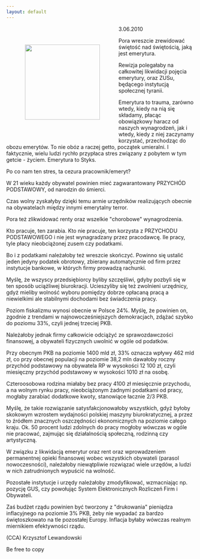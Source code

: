 ```yaml
---
layout: default
---
```

<img src="{{site.baseurl}}\articles\pictures\465.ZUS.jpg" align="left" hspace="50" vspace="50" width="200"><!--37--><p>
3.06.2010</p><p></p><p>Pora wreszcie zrewidować świętość nad świętością, jaką jest emerytura.</p><p>Rewizja polegałaby na całkowitej likwidacji pojęcia emerytury, oraz ZUSu, będącego instytucją społecznej tyranii.</p><p></p><p>Emerytura to trauma, zarówno wtedy, kiedy na nią się składamy, płacąc obowiązkowy haracz od naszych wynagrodzeń, jak i wtedy, kiedy z niej zaczynamy korzystać, przechodząc do obozu emerytów. To nie obóz a raczej getto, początek umieralni. I faktycznie, wielu ludzi rychło przypłaca stres związany z pobytem w tym getcie - życiem. Emerytura to Styks.</p><p></p><p>Po co nam ten stres, ta cezura pracownik/emeryt?</p><p></p><p>W 21 wieku każdy obywatel powinien mieć zagwarantowany PRZYCHÓD PODSTAWOWY, od narodzin do śmierci.</p><p>Czas wolny zyskałyby dzięki temu armie urzędników realizujących obecnie na obywatelach między innymi emerytalny terror.</p><p></p><p>Pora też zlikwidować renty oraz wszelkie "chorobowe" wynagrodzenia.</p><p>Kto pracuje, ten zarabia. Kto nie pracuje, ten korzysta z PRZYCHODU PODSTAWOWEGO i nie jest wynagradzany przez pracodawcę. Ile pracy, tyle płacy nieobciążonej zusem czy podatkami.</p><p></p><p>Bo i z podatkami należałoby też wreszcie skończyć. Powinno się ustalić jeden jedyny podatek obrotowy, zbierany automatycznie od firm przez instytucje bankowe, w których firmy prowadzą rachunki.</p><p></p><p>Myślę, że wszyscy przedsiębiorcy byliby szczęśliwi, gdyby pozbyli się w ten sposób uciążliwej biurokracji. Ucieszyliby się też zwolnieni urzędnicy, gdyż mieliby wolność wyboru pomiędzy dobrze opłacaną pracą a niewielkimi ale stabilnymi dochodami bez świadczenia pracy.</p><p></p><p>Poziom fiskalizmu wynosi obecnie w Polsce 24%. Myślę, że powinien on, zgodnie z trendami w najnowocześniejszych demokracjach, zdążać szybko do poziomu 33%, czyli jednej trzeciej PKB. </p><p>Należałoby jednak firmy całkowicie odciążyć ze sprawozdawczości finansowej, a obywateli fizycznych uwolnić w ogóle od podatków.</p><p></p><p>Przy obecnym PKB na poziomie 1400 mld zł, 33% oznacza wpływy 462 mld zł, co przy obecnej populacji na poziomie 38,2 mln dawałoby roczny przychód podstawowy na obywatela RP w wysokości 12 100 zł, czyli miesięczny przychód podstawowy w wysokości 1010 zł na osobę.</p><p>Czteroosobowa rodzina miałaby bez pracy 4100 zł miesięcznie przychodu, a na wolnym rynku pracy, nieobciążonym żadnymi podatkami od pracy, mogłaby zarabiać dodatkowe kwoty, stanowiące łacznie 2/3 PKB.</p><p></p><p>Myślę, że takie rozwiązanie satysfakcjonowałoby wszystkich, gdyż byłoby skokowym wzrostem wydajności polskiej maszyny biurokratycznej, a przez to źródłem znacznych oszczędności ekonomicznych na poziomie całego kraju. Ok. 50 procent ludzi zdolnych do pracy mogłoby wówczas w ogóle nie pracować, zajmując się działalnością społeczną, rodzinną czy artystyczną.</p><p></p><p>W związku z likwidacją emerytur oraz rent oraz wprowadzeniem permanentnej opieki finansowej wobec wszystkich obywateli (parasol nowoczesności), należałoby niewątpliwie rozwiązać wiele urzędów, a ludzi w nich zatrudnionych wypuścić na wolność.</p><p></p><p>Pozostałe instytucje i urzędy należałoby zmodyfikować, wzmacniając np. pozycję GUS, czy powołując System Elektronicznych Rozliczeń Firm i Obywateli.</p><p>Zaś budżet rządu powinien być tworzony z "drukowania" pieniądza inflacyjnego na poziomie 3% PKB, żeby nie wypadać za bardzo świętoszkowato na tle pozostałej Europy. Inflacja byłaby wówczas realnym miernikiem efektywności rządu.</p><p></p><p>(CCA) Krzysztof Lewandowski</p><p>Be free to copy</p><p></p>